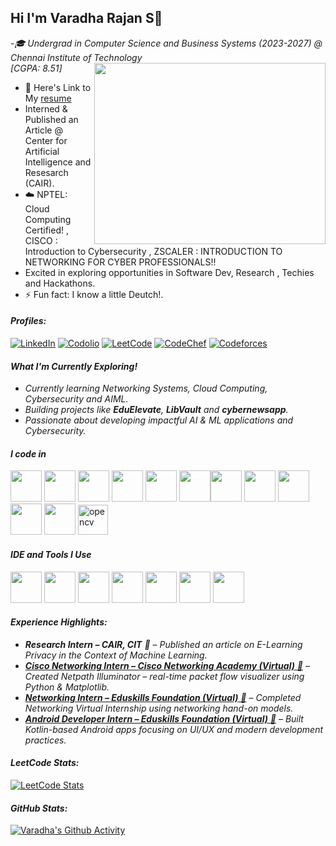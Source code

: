 ## Hi I'm Varadha Rajan S👋

-*🎓 Undergrad in Computer Science and Business Systems (2023-2027) @ Chennai Institute of Technology* <br>
*[CGPA: 8.51]*
<img align="right" width="370" height="290" src="https://i.pinimg.com/originals/47/f0/34/47f0342cec72b800463bf003eac1257e.gif">
- 📄 Here's Link to My [resume](https://drive.google.com/file/d/1EYoimWpVE74pbrm-2JaLzbde1rkGDC-B/view?usp=sharing)                                                
- Interned & Published an Article @ Center for Artificial Intelligence and Resesarch (CAIR).
- ☁️ NPTEL: Cloud Computing Certified! , CISCO : Introduction to Cybersecurity , ZSCALER : INTRODUCTION TO NETWORKING FOR CYBER PROFESSIONALS!!
- Excited in exploring opportunities in Software Dev, Research , Techies and Hackathons.
- ⚡ Fun fact: I know a little Deutch!.
  
#### *Profiles:*
[![LinkedIn](https://img.shields.io/badge/LinkedIn-Varadha_Rajan-blue?style=for-the-badge&logo=linkedin)](https://www.linkedin.com/in/varadha-rajan-s/)
[![Codolio](https://img.shields.io/badge/Codolio-Varadha%20Rajan-blueviolet?style=for-the-badge&logo=codersrank)](https://codolio.com/profile/Varadha_Rajan)
[![LeetCode](https://img.shields.io/badge/LeetCode-Varadha_Rajan-orange?style=for-the-badge&logo=leetcode)](https://leetcode.com/u/Varadha_Rajan/)
[![CodeChef](https://img.shields.io/badge/CodeChef-1411%20(1★)-brown?style=for-the-badge&logo=codechef)](https://www.codechef.com/users/varadha_rajan1)
[![Codeforces](https://img.shields.io/badge/Codeforces-1059%20(Newbie)-blue?style=for-the-badge&logo=codeforces)](https://codeforces.com/profile/varadha_rajan1)


#### *What I'm Currently Exploring!*

- *Currently learning Networking Systems, Cloud Computing, Cybersecurity and AIML.*
- *Building projects like **EduElevate**, **LibVault** and **cybernewsapp**.*
- *Passionate about developing impactful AI & ML applications and Cybersecurity.*


#### *I code in*
<img height="50" width="50" src="https://img.icons8.com/color/48/000000/python.png" /> <img height="50" width="50" src="https://img.icons8.com/color/48/000000/c-plus-plus-logo.png" /> <img height="50" width="50" src="https://img.icons8.com/color/48/000000/java-coffee-cup-logo.png" /> <img height="50" width="50" src="https://img.icons8.com/color/48/000000/html-5.png" /> <img height="50" width="50" src="https://img.icons8.com/color/48/000000/css3.png" />
<img height="50" width="50" src="https://img.icons8.com/color/48/000000/javascript.png"/><img height="50" width="50" src="https://img.icons8.com/color/48/000000/react-native.png"/> <img height="50" width="50" src="https://img.icons8.com/color/48/000000/google-firebase-console.png"/> <img height="50" width="50" src="https://img.icons8.com/color/48/000000/mysql-logo.png"/> <img height="50" width="50" src="https://img.icons8.com/color/48/000000/mongodb.png"/> <img height="50" width="50" src="https://img.icons8.com/color/48/000000/nodejs.png"/> <img width="48" height="48" src="https://img.icons8.com/color/48/opencv.png" alt="opencv"/>

#### *IDE and Tools I Use*
<img height="50" width="50" src="https://img.icons8.com/color/48/000000/visual-studio-code-2019.png"/> <img height="50" width="50" src="https://img.icons8.com/color/50/000000/git.png"/> <img height="50" src="https://img.icons8.com/officel/480/null/java-eclipse.png"/> <img height="50" width="50" src="https://img.icons8.com/color/48/000000/figma--v1.png"/> <img height="50" src="https://img.icons8.com/color/480/null/notion--v1.png" /> <img height="50" src="https://img.shields.io/badge/Adobe%20XD-FF61F6?style=for-the-badge&logo=Adobe%20XD&logoColor=white"/> <img height="50" width="50" src="https://img.icons8.com/color/50/000000/git.png"/>

#### *Experience Highlights:*

- ***Research Intern – CAIR, CIT** 🔗* – *Published an article on E-Learning Privacy in the Context of Machine Learning.*  
- *[**Cisco Networking Intern – Cisco Networking Academy (Virtual)** 🔗](https://www.linkedin.com/posts/arokia-martin-n-548692290_cisconetworkingacademy-aicte-networkingessentials-activity-7245797559581990912-TxJx)* – *Created Netpath Illuminator – real-time packet flow visualizer using Python & Matplotlib.*  
- *[**Networking Intern – Eduskills Foundation (Virtual)** 🔗](https://www.linkedin.com/posts/varadha-rajan-s_aicteinternship-aicteneat-aicte-activity-7238575517996609536-0g0D?utm_source=share&utm_medium=member_desktop&rcm=ACoAAELg36IBlSkBuLzKTLVH0Z-6DVcBWk6MI7s)* – *Completed Networking Virtual Internship using networking hand-on models.*  
- *[**Android Developer Intern – Eduskills Foundation (Virtual)** 🔗](https://www.linkedin.com/posts/varadha-rajan-s_excited-to-share-that-ive-completed-my-activity-7271745704627191809-gU3N?utm_source=share&utm_medium=member_desktop&rcm=ACoAAELg36IBlSkBuLzKTLVH0Z-6DVcBWk6MI7s)* – *Built Kotlin-based Android apps focusing on UI/UX and modern development practices.*

#### *LeetCode Stats:*
[![LeetCode Stats](https://leetcard.jacoblin.cool/Varadha_Rajan?theme=dark&font=Rubik&ext=contest)](https://leetcode.com/u/Varadha_Rajan/)

#### *GitHub Stats:*
[![Varadha's Github Activity](https://github-readme-activity-graph.vercel.app/graph?username=Varadhuu&bg_color=242424&color=12d5fd&line=1cadca&point=141414&area=true&hide_border=true)](https://github.com/ashutosh00710/github-readme-activity-graph)
